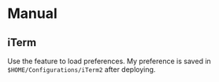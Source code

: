 # Manual
## iTerm
Use the feature to load preferences.
My preference is saved in `$HOME/Configurations/iTerm2` after deploying.
